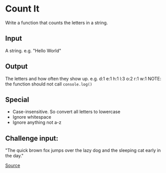 # Count It
Write a function that counts the letters in a string.

## Input
A string.  e.g. "Hello World"

## Output
The letters and how often they show up.  e.g. d:1 e:1 h:1 l:3 o:2 r:1 w:1
NOTE: the function should not call `console.log()`

## Special
* Case-insensitive.  So convert all letters to lowercase
* Ignore whitespace
* Ignore anything not a-z

## Challenge input:
"The quick brown fox jumps over the lazy dog and the sleeping cat early in the day."

[Source](https://www.reddit.com/r/dailyprogrammer/comments/2mkh5g/weekly_17_mini_challenges/cm51y55)
